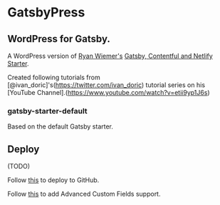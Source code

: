 # GatsbyPress

## WordPress for Gatsby.

A WordPress version of [Ryan Wiemer's](https://github.com/ryanwiemer) [Gatsby, Contentful and Netlify Starter](https://github.com/ryanwiemer/gatsby-starter-gcn).


Created following tutorials from [@ivan_doric]'s(https://twitter.com/ivan_doric) tutorial series on his [YouTube Channel].(https://www.youtube.com/watch?v=etii9yp1J6s)

### gatsby-starter-default
Based on the default Gatsby starter.

## Deploy

(TODO)

Follow [this](https://www.youtube.com/watch?v=oK5yJ2OTJHM&index=8&list=PLUBR53Dw-Ef8fe-8xJXtMpd1-uhgd2Qa6) to deploy to GitHub.

Follow [this](https://www.youtube.com/watch?v=8PAV_9JKW48&list=PLUBR53Dw-Ef8fe-8xJXtMpd1-uhgd2Qa6&index=6) to add Advanced Custom Fields support.
